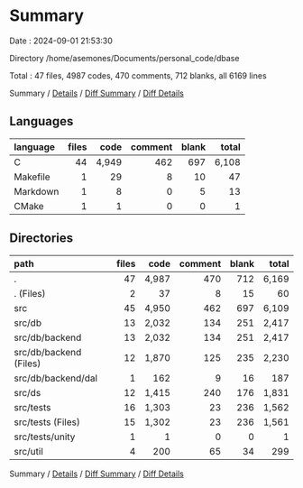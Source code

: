 # Summary

Date : 2024-09-01 21:53:30

Directory /home/asemones/Documents/personal_code/dbase

Total : 47 files,  4987 codes, 470 comments, 712 blanks, all 6169 lines

Summary / [Details](details.md) / [Diff Summary](diff.md) / [Diff Details](diff-details.md)

## Languages
| language | files | code | comment | blank | total |
| :--- | ---: | ---: | ---: | ---: | ---: |
| C | 44 | 4,949 | 462 | 697 | 6,108 |
| Makefile | 1 | 29 | 8 | 10 | 47 |
| Markdown | 1 | 8 | 0 | 5 | 13 |
| CMake | 1 | 1 | 0 | 0 | 1 |

## Directories
| path | files | code | comment | blank | total |
| :--- | ---: | ---: | ---: | ---: | ---: |
| . | 47 | 4,987 | 470 | 712 | 6,169 |
| . (Files) | 2 | 37 | 8 | 15 | 60 |
| src | 45 | 4,950 | 462 | 697 | 6,109 |
| src/db | 13 | 2,032 | 134 | 251 | 2,417 |
| src/db/backend | 13 | 2,032 | 134 | 251 | 2,417 |
| src/db/backend (Files) | 12 | 1,870 | 125 | 235 | 2,230 |
| src/db/backend/dal | 1 | 162 | 9 | 16 | 187 |
| src/ds | 12 | 1,415 | 240 | 176 | 1,831 |
| src/tests | 16 | 1,303 | 23 | 236 | 1,562 |
| src/tests (Files) | 15 | 1,302 | 23 | 236 | 1,561 |
| src/tests/unity | 1 | 1 | 0 | 0 | 1 |
| src/util | 4 | 200 | 65 | 34 | 299 |

Summary / [Details](details.md) / [Diff Summary](diff.md) / [Diff Details](diff-details.md)